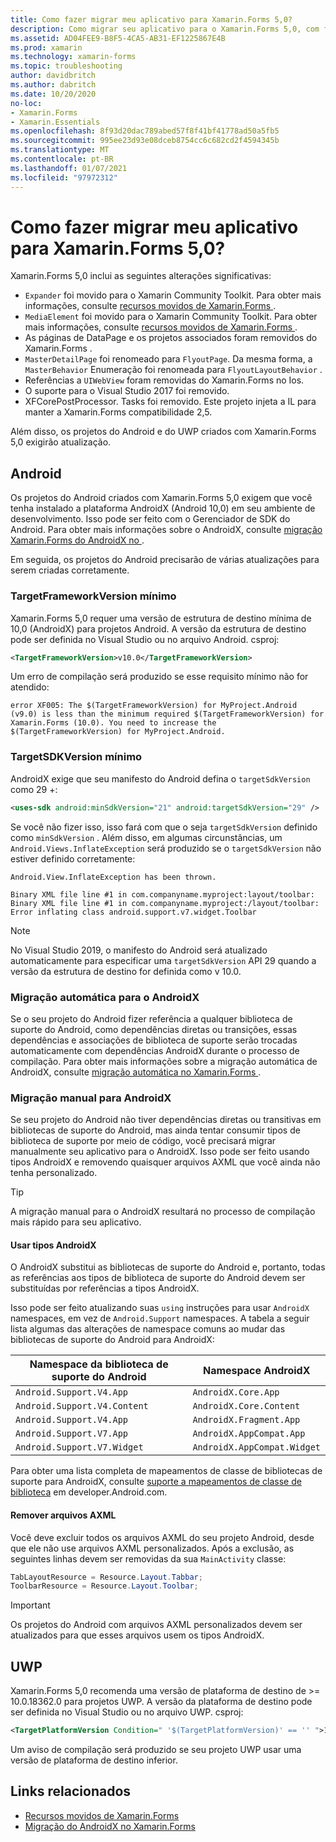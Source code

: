 ```yaml
---
title: Como fazer migrar meu aplicativo para Xamarin.Forms 5,0?
description: Como migrar seu aplicativo para o Xamarin.Forms 5,0, com foco no Android no UWP.
ms.assetid: AD04FEE9-B8F5-4CA5-AB31-EF1225867E4B
ms.prod: xamarin
ms.technology: xamarin-forms
ms.topic: troubleshooting
author: davidbritch
ms.author: dabritch
ms.date: 10/20/2020
no-loc:
- Xamarin.Forms
- Xamarin.Essentials
ms.openlocfilehash: 8f93d20dac789abed57f8f41bf41778ad50a5fb5
ms.sourcegitcommit: 995ee23d93e08dceb8754cc6c682cd2f4594345b
ms.translationtype: MT
ms.contentlocale: pt-BR
ms.lasthandoff: 01/07/2021
ms.locfileid: "97972312"
---
```

# <a name="how-do-i-migrate-my-app-to-no-locxamarinforms-50"></a>Como fazer migrar meu aplicativo para Xamarin.Forms 5,0?

Xamarin.Forms 5,0 inclui as seguintes alterações significativas:

- `Expander` foi movido para o Xamarin Community Toolkit. Para obter mais informações, consulte [recursos movidos de Xamarin.Forms ](https://github.com/xamarin/XamarinCommunityToolkit/wiki/Features-moved-from-Xamarin.Forms).
- `MediaElement` foi movido para o Xamarin Community Toolkit. Para obter mais informações, consulte [recursos movidos de Xamarin.Forms ](https://github.com/xamarin/XamarinCommunityToolkit/wiki/Features-moved-from-Xamarin.Forms).
- As páginas de DataPage e os projetos associados foram removidos do Xamarin.Forms .
- `MasterDetailPage` foi renomeado para `FlyoutPage`. Da mesma forma, a `MasterBehavior` Enumeração foi renomeada para `FlyoutLayoutBehavior` .
- Referências a `UIWebView` foram removidas do Xamarin.Forms no Ios.
- O suporte para o Visual Studio 2017 foi removido.
- XFCorePostProcessor. Tasks foi removido. Este projeto injeta a IL para manter a Xamarin.Forms compatibilidade 2,5.

Além disso, os projetos do Android e do UWP criados com Xamarin.Forms 5,0 exigirão atualização.

## <a name="android"></a>Android

Os projetos do Android criados com Xamarin.Forms 5,0 exigem que você tenha instalado a plataforma AndroidX (Android 10,0) em seu ambiente de desenvolvimento. Isso pode ser feito com o Gerenciador de SDK do Android. Para obter mais informações sobre o AndroidX, consulte [migração Xamarin.Forms do AndroidX no ](~/xamarin-forms/platform/android/androidx-migration.md).

Em seguida, os projetos do Android precisarão de várias atualizações para serem criadas corretamente.

### <a name="minimum-targetframeworkversion"></a>TargetFrameworkVersion mínimo

Xamarin.Forms 5,0 requer uma versão de estrutura de destino mínima de 10,0 (AndroidX) para projetos Android. A versão da estrutura de destino pode ser definida no Visual Studio ou no arquivo Android. csproj:

```xml
<TargetFrameworkVersion>v10.0</TargetFrameworkVersion>
```

Um erro de compilação será produzido se esse requisito mínimo não for atendido:

```
error XF005: The $(TargetFrameworkVersion) for MyProject.Android (v9.0) is less than the minimum required $(TargetFrameworkVersion) for Xamarin.Forms (10.0). You need to increase the $(TargetFrameworkVersion) for MyProject.Android.
```

### <a name="minimum-targetsdkversion"></a>TargetSDKVersion mínimo

AndroidX exige que seu manifesto do Android defina o `targetSdkVersion` como 29 +:

```xml
<uses-sdk android:minSdkVersion="21" android:targetSdkVersion="29" />
```

Se você não fizer isso, isso fará com que o seja `targetSdkVersion` definido como `minSdkVersion` . Além disso, em algumas circunstâncias, um `Android.Views.InflateException` será produzido se o `targetSdkVersion` não estiver definido corretamente:

```
Android.View.InflateException has been thrown.

Binary XML file line #1 in com.companyname.myproject:layout/toolbar: Binary XML file line #1 in com.companyname.myproject:/layout/toolbar: Error inflating class android.support.v7.widget.Toolbar
```

> [!NOTE]
> No Visual Studio 2019, o manifesto do Android será atualizado automaticamente para especificar uma `targetSdkVersion` API 29 quando a versão da estrutura de destino for definida como v 10.0.

### <a name="automatic-migration-to-androidx"></a>Migração automática para o AndroidX

Se o seu projeto do Android fizer referência a qualquer biblioteca de suporte do Android, como dependências diretas ou transições, essas dependências e associações de biblioteca de suporte serão trocadas automaticamente com dependências AndroidX durante o processo de compilação. Para obter mais informações sobre a migração automática de AndroidX, consulte [migração automática no Xamarin.Forms ](~/xamarin-forms/platform/android/androidx-migration.md#automatic-migration-in-xamarinforms).

### <a name="manual-migration-to-androidx"></a>Migração manual para AndroidX

Se seu projeto do Android não tiver dependências diretas ou transitivas em bibliotecas de suporte do Android, mas ainda tentar consumir tipos de biblioteca de suporte por meio de código, você precisará migrar manualmente seu aplicativo para o AndroidX. Isso pode ser feito usando tipos AndroidX e removendo quaisquer arquivos AXML que você ainda não tenha personalizado.

> [!TIP]
> A migração manual para o AndroidX resultará no processo de compilação mais rápido para seu aplicativo.

#### <a name="use-androidx-types"></a>Usar tipos AndroidX

O AndroidX substitui as bibliotecas de suporte do Android e, portanto, todas as referências aos tipos de biblioteca de suporte do Android devem ser substituídas por referências a tipos AndroidX.

Isso pode ser feito atualizando suas `using` instruções para usar `AndroidX` namespaces, em vez de `Android.Support` namespaces. A tabela a seguir lista algumas das alterações de namespace comuns ao mudar das bibliotecas de suporte do Android para AndroidX:

| Namespace da biblioteca de suporte do Android | Namespace AndroidX |
| --- | --- |
| `Android.Support.V4.App` | `AndroidX.Core.App` |
| `Android.Support.V4.Content` | `AndroidX.Core.Content` |
| `Android.Support.V4.App` | `AndroidX.Fragment.App` |
| `Android.Support.V7.App` | `AndroidX.AppCompat.App` |
| `Android.Support.V7.Widget` | `AndroidX.AppCompat.Widget` |

Para obter uma lista completa de mapeamentos de classe de bibliotecas de suporte para AndroidX, consulte [suporte a mapeamentos de classe de biblioteca](https://developer.android.com/jetpack/androidx/migrate/class-mappings) em developer.Android.com.

#### <a name="remove-axml-files"></a>Remover arquivos AXML

Você deve excluir todos os arquivos AXML do seu projeto Android, desde que ele não use arquivos AXML personalizados. Após a exclusão, as seguintes linhas devem ser removidas da sua `MainActivity` classe:

```csharp
TabLayoutResource = Resource.Layout.Tabbar;
ToolbarResource = Resource.Layout.Toolbar;
```

> [!IMPORTANT]
> Os projetos do Android com arquivos AXML personalizados devem ser atualizados para que esses arquivos usem os tipos AndroidX.

## <a name="uwp"></a>UWP

Xamarin.Forms 5,0 recomenda uma versão de plataforma de destino de >= 10.0.18362.0 para projetos UWP. A versão da plataforma de destino pode ser definida no Visual Studio ou no arquivo UWP. csproj:

```xml
<TargetPlatformVersion Condition=" '$(TargetPlatformVersion)' == '' ">10.0.18362.0</TargetPlatformVersion>
```

Um aviso de compilação será produzido se seu projeto UWP usar uma versão de plataforma de destino inferior.

## <a name="related-links"></a>Links relacionados

- [Recursos movidos de Xamarin.Forms](https://github.com/xamarin/XamarinCommunityToolkit/wiki/Features-moved-from-Xamarin.Forms)
- [Migração do AndroidX no Xamarin.Forms](~/xamarin-forms/platform/android/androidx-migration.md)
